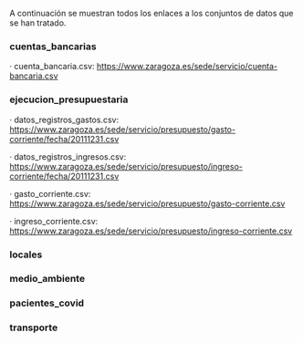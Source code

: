 A continuación se muestran todos los enlaces a los conjuntos de datos que se han tratado.

### cuentas_bancarias
· cuenta_bancaria.csv: https://www.zaragoza.es/sede/servicio/cuenta-bancaria.csv

### ejecucion_presupuestaria
· datos_registros_gastos.csv: https://www.zaragoza.es/sede/servicio/presupuesto/gasto-corriente/fecha/20111231.csv

· datos_registros_ingresos.csv: https://www.zaragoza.es/sede/servicio/presupuesto/ingreso-corriente/fecha/20111231.csv

· gasto_corriente.csv: https://www.zaragoza.es/sede/servicio/presupuesto/gasto-corriente.csv

· ingreso_corriente.csv: https://www.zaragoza.es/sede/servicio/presupuesto/ingreso-corriente.csv

### locales

### medio_ambiente

### pacientes_covid

### transporte